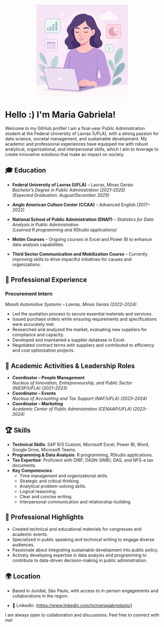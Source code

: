<div align="center">
  <img src="github.png" alt="Ilustração de perfil Maria Gabriela" width="300">
</div> 

# Hello :) I'm Maria Gabriela!

Welcome to my GitHub profile! I am a final-year Public Administration student at the Federal University of Lavras (UFLA), with a strong passion for data science, societal management, and sustainable development. My academic and professional experiences have equipped me with robust analytical, organizational, and interpersonal skills, which I aim to leverage to create innovative solutions that make an impact on society.

## 🎓 Education
- **Federal University of Lavras (UFLA)** – Lavras, Minas Gerais  
  *Bachelor’s Degree in Public Administration (2021–2025)*  
  *(Expected Graduation: August/December 2025)*

- **Anglo American Culture Center (CCAA)** – Advanced English (2017–2022)

- **National School of Public Administration (ENAP)** – *Statistics for Data Analysis in Public Administration*  
  *(Learned R programming and RStudio applications)*

- **Motim Courses** – Ongoing courses in Excel and Power BI to enhance data analysis capabilities.

- **Third Sector Communication and Mobilization Course** – Currently improving skills to drive impactful initiatives for causes and organizations.

## 💼 Professional Experience
### **Procurement Intern**  
*Marelli Automotive Systems – Lavras, Minas Gerais (2022–2024)*  
- Led the quotation process to secure essential materials and services.  
- Issued purchase orders while ensuring requirements and specifications were accurately met.  
- Researched and analyzed the market, evaluating new suppliers for compliance and capacity.  
- Developed and maintained a supplier database in Excel.  
- Negotiated contract terms with suppliers and contributed to efficiency and cost optimization projects.

## 🚀 Academic Activities & Leadership Roles
- **Coordinator – People Management**  
  *Nucleus of Innovation, Entrepreneurship, and Public Sector (NIESP/UFLA) (2021–2023)*  
- **Coordinator – Events**  
  *Nucleus of Accounting and Tax Support (NAF/UFLA) (2023–2024)*  
- **Coordinator – Marketing**  
  *Academic Center of Public Administration (CENAAP/UFLA) (2023–2024)*  

## 🏆 Skills
- **Technical Skills**: SAP R/3 Custom, Microsoft Excel, Power BI, Word, Google Drive, Microsoft Teams.  
- **Programming & Data Analysis**: R programming, RStudio applications.  
- **Tax Expertise**: Proficient with DIRF, DASN-SIMEI, DAS, and NFS-e tax documents.  
- **Key Competencies**:  
  - Time management and organizational skills.  
  - Strategic and critical thinking.  
  - Analytical problem-solving skills.  
  - Logical reasoning.  
  - Clear and concise writing.  
  - Interpersonal communication and relationship-building.  

## 🌟 Professional Highlights
- Created technical and educational materials for congresses and academic events.  
- Specialized in public speaking and technical writing to engage diverse audiences.  
- Passionate about integrating sustainable development into public policy.  
- Actively developing expertise in data analysis and programming to contribute to data-driven decision-making in public administration.

## 🌍 Location
- Based in Jundiaí, São Paulo, with access to in-person engagements and collaborations in the region.

- 💼 LinkedIn: (https://www.linkedin.com/in/mariagabrielasts/)

I am always open to collaboration and discussions. Feel free to connect with me!
